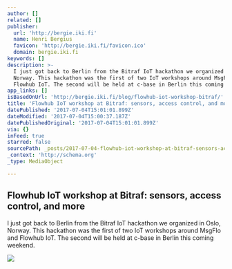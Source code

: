 ```yaml
---
author: []
related: []
publisher:
  url: 'http://bergie.iki.fi'
  name: Henri Bergius
  favicon: 'http://bergie.iki.fi/favicon.ico'
  domain: bergie.iki.fi
keywords: []
description: >-
  I just got back to Berlin from the Bitraf IoT hackathon we organized in Oslo,
  Norway. This hackathon was the first of two IoT workshops around MsgFlo and
  Flowhub IoT. The second will be held at c-base in Berlin this coming weekend.
app_links: []
isBasedOnUrl: 'http://bergie.iki.fi/blog/flowhub-iot-workshop-bitraf/'
title: 'Flowhub IoT workshop at Bitraf: sensors, access control, and more'
datePublished: '2017-07-04T15:01:01.899Z'
dateModified: '2017-07-04T15:00:37.187Z'
datePublishedOriginal: '2017-07-04T15:01:01.899Z'
via: {}
inFeed: true
starred: false
sourcePath: _posts/2017-07-04-flowhub-iot-workshop-at-bitraf-sensors-access-control-and.md
_context: 'http://schema.org'
_type: MediaObject

---
```

<article style=""><h1>Flowhub IoT workshop at Bitraf: sensors, access control, and more</h1><p>I just got back to Berlin from the Bitraf IoT hackathon we organized in Oslo, Norway. This hackathon was the first of two IoT workshops around MsgFlo and Flowhub IoT. The second will be held at c-base in Berlin this coming weekend.</p><img src="https://s3.eu-central-1.amazonaws.com/bergie-iki-fi/bitraf-button.jpg" /></article>